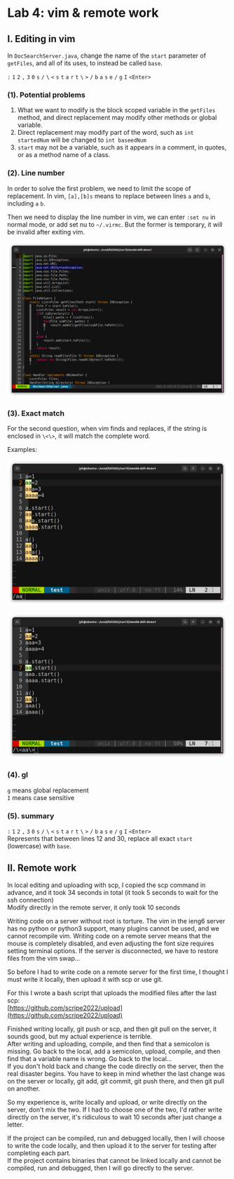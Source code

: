 # Lab 4: vim & remote work

## I. Editing in vim
In `DocSearchServer.java`, change the name of the `start` parameter of `getFiles`, and all of its uses, to instead be called `base`.

`:` `1` `2` `,` `3` `0` `s` `/` `\` `<` `s` `t` `a` `r` `t` `\` `>` `/` `b` `a` `s` `e` `/` `g` `I` `<Enter>`

### (1). Potential problems
1. What we want to modify is the block scoped variable in the `getFiles` method, and direct replacement may modify other methods or global variable.
2. Direct replacement may modify part of the word, such as `int startedNum` will be changed to `int baseedNum`
3. `start` may not be a variable, such as it appears in a comment, in quotes, or as a method name of a class.

### (2). Line number
In order to solve the first problem, we need to limit the scope of replacement. In vim, `[a],[b]s` means to replace between lines `a` and `b`, including `a` `b`.

Then we need to display the line number in vim, we can enter `:set nu` in normal mode, or add set nu to `~/.virmc`. But the former is temporary, it will be invalid after exiting vim.

![](src/yuhang_lab4_0.png)

### (3). Exact match
For the second question, when vim finds and replaces, if the string is enclosed in `\<\>`, it will match the complete word.

Examples:

![](src/yuhang_lab4_1.png)

![](src/yuhang_lab4_2.png)

### (4). gI
`g` means global replacement  
`I` means case sensitive

### (5). summary
`:` `1` `2` `,` `3` `0` `s` `/` `\` `<` `s` `t` `a` `r` `t` `\` `>` `/` `b` `a` `s` `e` `/` `g` `I` `<Enter>`  
Represents that between lines 12 and 30, replace all exact `start` (lowercase) with `base`.

## II. Remote work
In local editing and uploading with scp, I copied the scp command in advance, and it took 34 seconds in total (it took 5 seconds to wait for the ssh connection)  
Modify directly in the remote server, it only took 10 seconds

Writing code on a server without root is torture. The vim in the ieng6 server has no python or python3 support, many plugins cannot be used, and we cannot recompile vim. Writing code on a remote server means that the mouse is completely disabled, and even adjusting the font size requires setting terminal options. If the server is disconnected, we have to restore files from the vim swap...

So before I had to write code on a remote server for the first time, I thought I must write it locally, then upload it with scp or use git.

For this I wrote a bash script that uploads the modified files after the last scp:  
[https://github.com/scripe2022/upload](https://github.com/scripe2022/upload)

Finished writing locally, git push or scp, and then git pull on the server, it sounds good, but my actual experience is terrible.  
After writing and uploading, compile, and then find that a semicolon is missing. Go back to the local, add a semicolon, upload, compile, and then find that a variable name is wrong. Go back to the local...  
If you don't hold back and change the code directly on the server, then the real disaster begins. You have to keep in mind whether the last change was on the server or locally, git add, git commit, git push there, and then git pull on another.

So my experience is, write locally and upload, or write directly on the server, don't mix the two. If I had to choose one of the two, I'd rather write directly on the server, it's ridiculous to wait 10 seconds after just change a letter.

If the project can be compiled, run and debugged locally, then I will choose to write the code locally, and then upload it to the server for testing after completing each part.  
If the project contains binaries that cannot be linked locally and cannot be compiled, run and debugged, then I will go directly to the server.
